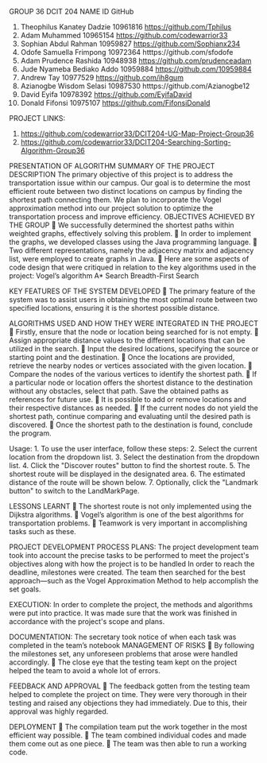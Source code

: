 GROUP 36
DCIT 204
NAME	ID	GitHub
1.	Theophilus Kanatey Dadzie	    10961816	https://github.com/Tphilus
2.	Adam Muhammed 	                10965154	https://github.com/codewarrior33
3.	Sophian Abdul Rahman	        10959827	https://github.com/Sophianx234
4.	Odofe Samuella Frimpong	        10972364	htttps://github.com/sfodofe
5.	Adam Prudence Rashida     	    10948938	https://github.com/prudenceadam
6.	Jude Nyameba Bediako Addo	    10959884	https://github.com/10959884
7.	Andrew Tay 	                    10977529	https://github.com/ih8gum
8.	Azianogbe Wisdom Selasi	        10987530	htttps://github.com/Azianogbe12
9.	David Eyifa	                    10978392	https://github.com/EyifaDavid
10.	Donald Fifonsi	                10975107	https://github.com/FifonsiDonald

PROJECT LINKS:
1.	https://github.com/codewarrior33/DCIT204-UG-Map-Project-Group36
2.	https://github.com/codewarrior33/DCIT204-Searching-Sorting-Algorithm-Group36

PRESENTATION OF ALGORITHM
SUMMARY OF THE PROJECT DESCRIPTION
 	The primary objective of this project is to address the transportation issue within our campus.
 	Our goal is to determine the most efficient route between two distinct locations on campus by finding the shortest path connecting them.
 	We plan to incorporate the Vogel approximation method into our project solution to optimize the transportation process and improve efficiency. 
OBJECTIVES ACHIEVED BY THE GROUP
	We successfully determined the shortest paths within weighted graphs, effectively solving this problem.
	In order to implement the graphs, we developed classes using the Java programming language.
	Two different representations, namely the adjacency matrix and adjacency list, were employed to create graphs in Java.
	Here are some aspects of code design that were critiqued in relation to the key algorithms used in the project:
 	Vogel’s algorithm
 	A* Search
 	Breadth-First Search


KEY FEATURES OF THE SYSTEM DEVELOPED
	The primary feature of the system was to assist users in obtaining the most optimal route between two specified locations, ensuring it is the shortest possible distance.

ALGORITHMS USED AND HOW THEY WERE INTEGRATED IN THE PROJECT
	 Firstly, ensure that the node or location being searched for is not empty.
	Assign appropriate distance values to the different locations that can be utilized in the search.
	Input the desired locations, specifying the source or starting point and the destination.
	Once the locations are provided, retrieve the nearby nodes or vertices associated with the given location.
	Compare the nodes of the various vertices to identify the shortest path.
	If a particular node or location offers the shortest distance to the destination without any obstacles, select that path. Save the obtained paths as references for future use.
	It is possible to add or remove locations and their respective distances as needed.
	If the current nodes do not yield the shortest path, continue comparing and evaluating until the desired path is discovered.
	Once the shortest path to the destination is found, conclude the program.

Usage:
 	1.  To use the user interface, follow these steps:
 	2.  Select the current location from the dropdown list.
 	3.  Select the destination from the dropdown list.
 	4.  Click the "Discover routes" button to find the shortest route.
 	5.  The shortest route will be displayed in the designated area.
 	6.  The estimated distance of the route will be shown below.
 	7.  Optionally, click the "Landmark button" to switch to the LandMarkPage.

LESSONS LEARNT
	The shortest route is not only implemented using the Dijkstra algorithms.
	Vogel’s algorithm is one of the best algorithms for transportation problems.
	Teamwork is very important in accomplishing tasks such as these.

PROJECT DEVELOPMENT PROCESS
PLANS:
 	The project development team took into account the precise tasks to be performed to meet the project's objectives along with how the project is to be handled
 	In order to reach the deadline, milestones were created.
 	The team then searched for the best approach—such as the Vogel Approximation Method to help accomplish the set goals.

EXECUTION:
 	In order to complete the project, the methods and algorithms were put into practice.
 	It was made sure that the work was finished in accordance with the project's scope and plans.

DOCUMENTATION:
 	The secretary took notice of when each task was completed in the team’s notebook
MANAGEMENT OF RISKS
	By following the milestones set, any unforeseen problems that arose were handled accordingly.
	The close eye that the testing team kept on the project helped the team to avoid a whole lot of errors.



FEEDBACK AND APPROVAL
	The feedback gotten from the testing team helped to complete the project on time. They were very thorough in their testing and raised any objections they had immediately. Due to this, their approval was highly regarded.

DEPLOYMENT
	The compilation team put the work together in the most efficient way possible.
	The team combined individual codes and made them come out as one piece.
	The team was then able to run a working code.
